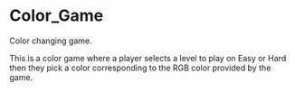 # Color_Game
Color changing game.

This is a color game where a player selects a level to play on Easy or Hard then they pick a color corresponding to the RGB color provided by the game.

